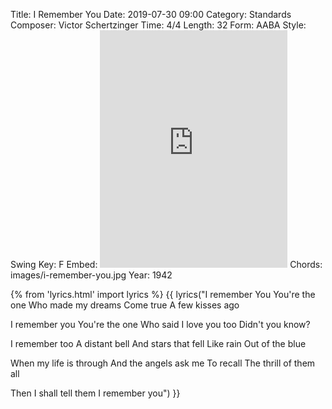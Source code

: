 Title: I Remember You
Date: 2019-07-30 09:00
Category: Standards
Composer: Victor Schertzinger
Time: 4/4
Length: 32
Form: AABA
Style: Swing
Key: F
Embed: <iframe src="https://open.spotify.com/embed/playlist/7Crxs6PuHUQNTYkPmVloU7" width="300" height="380" frameborder="0" allowtransparency="true" allow="encrypted-media"></iframe>
Chords: images/i-remember-you.jpg
Year: 1942

{% from 'lyrics.html' import lyrics %}
{{ lyrics("I remember You
You're the one
Who made my dreams
Come true
A few kisses ago

I remember you
You're the one
Who said
I love you too
Didn't you know?

I remember too
A distant bell
And stars that fell
Like rain
Out of the blue

When my life is through
And the angels ask me
To recall
The thrill of them all

Then I shall tell them
I remember you") }}
